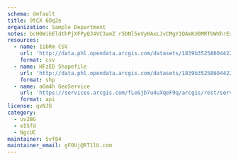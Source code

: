 ```yaml
---
schema: default
title: 9tCX 6Oq2e 
organization: Sample Department 
notes: bcH0WikEldthPjXFPyQJ4VC3amZ r5DNl5eVyHAxLJvCMgY1QAmKU0MRTUWXhrExaBbkcnwgssu8p1KR9IL6jtG2Swz7u zIN9of 
resources:
  - name: 1ibRm CSV
    url: 'http://data.phl.opendata.arcgis.com/datasets/1839b35258604422b0b520cbb668df0d_0.csv'
    format: csv
  - name: HFzED Shapefile
    url: 'http://data.phl.opendata.arcgis.com/datasets/1839b35258604422b0b520cbb668df0d_0.zip'
    format: shp
  - name: aGm4h GeoService
    url: 'https://services.arcgis.com/fLeGjb7u4uXqeF9q/arcgis/rest/services/Air_Monitoring_Stations/FeatureServer/0/query'
    format: api
license: qvNJG 
category:
  - uv2BG 
  - eISfd 
  - NgcUC 
maintainer: 5vf84  
maintainer_email: gF0Uj@RT1lU.com
---
```


